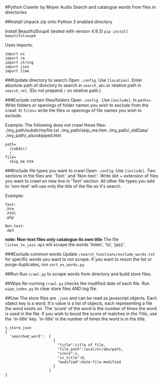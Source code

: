 #Python Crawler by Moyer Audio
Search and catalogue words from files in directories

##Install
Unpack zip onto Python 3 enabled directory

Install BeautifulSoup4 (tested with version 4.9.3)
`pip install beautifulsoup4`

Uses imports:
```
import os
import re
import string
import json
import time
```

###Update directory to search
Open `.config`. Use `[location]`. Enter absolute path of directory to search in `search_abs` or relative path in `search_rel`. (Do not prepend `/` on relative path.)

###Exclude certain files/folders
Open `.config` . Use `[exclude]`. In `paths=` Write folders or openings of folder names you wish to exclude from the crawl. In `files=` write the files or openings of file names you wish to exclude.

Example: The following does not crawl these files:
./my_path/subdir/myfile.txt
./my_path/skip_me.htm
./my_path/_oldData/
./my_path/_alsoskipped.htm

```
path=
  /subdir/
  /_
file=
  skip_me.htm
```

###Include file types you want to crawl
Open `.config`. Use `[include]`. Two sections in the files are: 'Text:' and 'Non-text:'. Write dot + extension of files you want to crawl on new line in 'Text' section. All other file types you add to 'non-text' will use only the title of the file as it's search.

Example:
```
Text:
.htm
.html
.php

Non-text:
.mp3
```
__note: Non-text files only catalogue its own title__
The file `listen_to_jazz.mp3` will scrape the words 'listen', 'to', 'jazz'.

###Exclude common words
Update `/search_functions/exclude_words.txt` for specific words you want to not scrape. If you want to resort the list or purge duplicates, run `sort_ex_words.py`.

##Run
Run `crawl.py` to scrape words from directory and build store files.

##Wipe
Re-running `crawl.py` checks the modified date of each file. Run `wipe_index.py` to clear store files AND log file.

##Use
The store files are `.json` and can be read as javascript objects. Each object key is a word. It's value is a list of objects, each representing a file the word exists on. The 'score' of the word is the number of times the word is used in the file. If you wish to boost the score of matches in the Title, use the 'in-title' key. 'in-title' is the number of times the word is in the title.

```
s_store.json
{
  'searched_word':  [
                      {
                        "title":title of file,
                        "file_path":local/or/abs/path,
                        "score":1,
                        "in_title":0,
                        "modified":date-file-modified
                      }
                    ]
}

```
